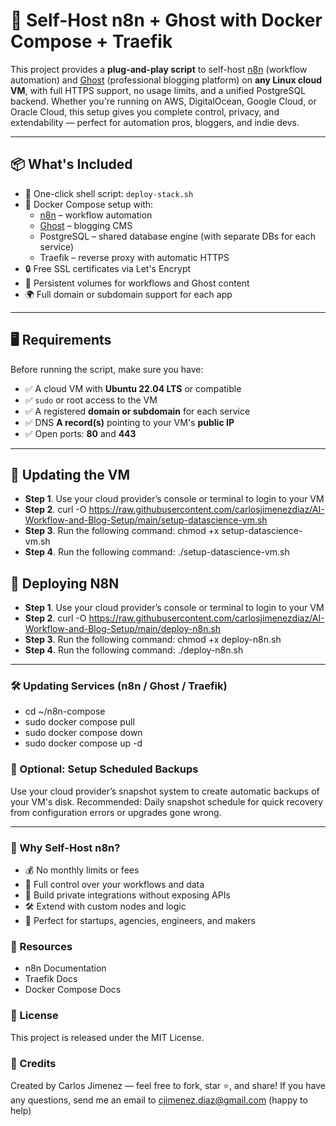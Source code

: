 # 🚀 Self-Host n8n + Ghost with Docker Compose + Traefik
This project provides a **plug-and-play script** to self-host [n8n](https://n8n.io) (workflow automation) and [Ghost](https://ghost.org) (professional blogging platform) on **any Linux cloud VM**, with full HTTPS support, no usage limits, and a unified PostgreSQL backend. Whether you're running on AWS, DigitalOcean, Google Cloud, or Oracle Cloud, this setup gives you complete control, privacy, and extendability — perfect for automation pros, bloggers, and indie devs.

---

## 📦 What's Included
- 🧩 One-click shell script: `deploy-stack.sh`
- 🐳 Docker Compose setup with:
  - [n8n](https://n8n.io) – workflow automation
  - [Ghost](https://ghost.org) – blogging CMS
  - PostgreSQL – shared database engine (with separate DBs for each service)
  - Traefik – reverse proxy with automatic HTTPS
- 🔒 Free SSL certificates via Let's Encrypt
- 💾 Persistent volumes for workflows and Ghost content
- 🌍 Full domain or subdomain support for each app

---

## 🖥 Requirements
Before running the script, make sure you have:

- ✅ A cloud VM with **Ubuntu 22.04 LTS** or compatible
- ✅ `sudo` or root access to the VM
- ✅ A registered **domain or subdomain** for each service
- ✅ DNS **A record(s)** pointing to your VM's **public IP**
- ✅ Open ports: **80** and **443**

---

## 🚀 Updating the VM
- **Step 1**. Use your cloud provider’s console or terminal to login to your VM
- **Step 2**. curl -O https://raw.githubusercontent.com/carlosjimenezdiaz/AI-Workflow-and-Blog-Setup/main/setup-datascience-vm.sh
- **Step 3**. Run the following command: chmod +x setup-datascience-vm.sh
- **Step 4**. Run the following command: ./setup-datascience-vm.sh

## 🚀 Deploying N8N
- **Step 1**. Use your cloud provider’s console or terminal to login to your VM
- **Step 2**. curl -O https://raw.githubusercontent.com/carlosjimenezdiaz/AI-Workflow-and-Blog-Setup/main/deploy-n8n.sh
- **Step 3**. Run the following command: chmod +x deploy-n8n.sh
- **Step 4**. Run the following command: ./deploy-n8n.sh
---

### 🛠 Updating Services (n8n / Ghost / Traefik)
- cd ~/n8n-compose
- sudo docker compose pull
- sudo docker compose down
- sudo docker compose up -d

### 💾 Optional: Setup Scheduled Backups
Use your cloud provider’s snapshot system to create automatic backups of your VM's disk.
Recommended: Daily snapshot schedule for quick recovery from configuration errors or upgrades gone wrong.

---

### 🧠 Why Self-Host n8n?
- 💰 No monthly limits or fees
- 🔐 Full control over your workflows and data
- 🧱 Build private integrations without exposing APIs
- 🛠 Extend with custom nodes and logic
- 🚀 Perfect for startups, agencies, engineers, and makers

### 📘 Resources
- n8n Documentation
- Traefik Docs
- Docker Compose Docs

### 📄 License
This project is released under the MIT License.

### 🙌 Credits
Created by Carlos Jimenez — feel free to fork, star ⭐, and share! If you have any questions, send me an email to cjimenez.diaz@gmail.com (happy to help)
